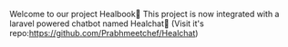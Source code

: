 Welcome to our project Healbook📕
This project is now integrated with a laravel powered chatbot named Healchat🤖 (Visit it's repo:https://github.com/Prabhmeetchef/Healchat)
